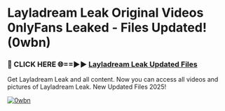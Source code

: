 # Layladream Leak Original Videos 0nlyFans Leaked - Files Updated! (0wbn)

<h3>🔴 CLICK HERE 🌐==►► <a href="https://tinyurl.com/3hn5wdd3" rel="nofollow">Layladream Leak Updated Files</a></h3>

Get Layladream Leak and all content. Now you can access all videos and pictures of Layladream Leak. New Updated Files 2025!

[![0wbn](https://i.imgur.com/4HnBqBT.gif)](https://tinyurl.com/3hn5wdd3)
